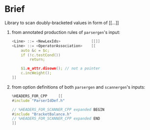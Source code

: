 # Brief
Library to scan doubly-bracketed values in form of [[...]]
1. from annotated production rules of `parsergen`'s input:
    ~~~c++
    <Line> ::= <NewLexIds>              [[]]
    <Line> ::= <OperatorAssociation>    [[
        auto &c = $c;
        if (!c.testCond())
            return;

        $1.m_attr.disown(); // not a pointer
        c.incWeight();
    ]]
    ~~~
2. from option definitions of both `parsergen` and `scannergen`'s inputs:
    ~~~c++
    %HEADERS_FOR_CPP     [[
    #include "ParserIdDef.h"

    // %HEADERS_FOR_SCANNER_CPP expanded BEGIN
    #include "BracketBalance.h"
    // %HEADERS_FOR_SCANNER_CPP expanded END
    ]]
    ~~~

